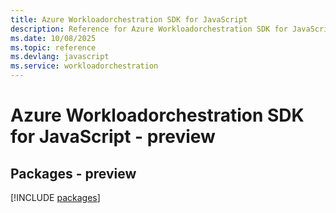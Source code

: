 ```yaml
---
title: Azure Workloadorchestration SDK for JavaScript
description: Reference for Azure Workloadorchestration SDK for JavaScript
ms.date: 10/08/2025
ms.topic: reference
ms.devlang: javascript
ms.service: workloadorchestration
---
```

# Azure Workloadorchestration SDK for JavaScript - preview
## Packages - preview
[!INCLUDE [packages](workloadorchestration-index.md)]